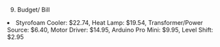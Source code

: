 9. Budget/ Bill

<li> Styrofoam Cooler: $22.74, Heat Lamp: $19.54, Transformer/Power Source: $6.40, Motor Driver: $14.95, Arduino Pro Mini: $9.95, Level Shift: $2.95 </ul>
